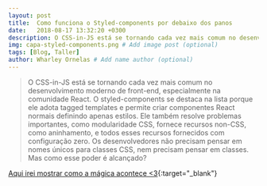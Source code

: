 ```yaml
---
layout: post
title:  Como funciona o Styled-components por debaixo dos panos
date:   2018-08-17 13:32:20 +0300
description: O CSS-in-JS está se tornando cada vez mais comum no desenvolvimento moderno de front-end, especialmente na comunidade React. :smile:. # Add post description (optional)
img: capa-styled-components.png # Add image post (optional)
tags: [Blog, Taller]
author: Wharley Ornelas # Add name author (optional)
---
```


> O CSS-in-JS está se tornando cada vez mais comum no desenvolvimento moderno de front-end, especialmente na comunidade React. O styled-components se destaca na lista porque ele adota tagged templates e permite criar componentes React normais definindo apenas estilos. Ele também resolve problemas importantes, como modularidade CSS, fornece recursos non-CSS, como aninhamento, e todos esses recursos fornecidos com configuração zero. Os desenvolvedores não precisam pensar em nomes únicos para classes CSS, nem precisam pensar em classes. Mas como esse poder é alcançado?


[Aqui irei mostrar como a mágica acontece <3][taller]{:target="_blank"}

[taller]: https://blog.taller.net.br/como-funciona-o-styled-components-por-debaixo-dos-panos/